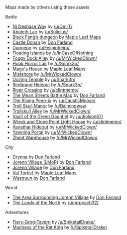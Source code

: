 Maps made by others using these assets

Battle

- [16 Deshase Way](https://www.reddit.com/r/dndmaps/comments/c3m4jz/16_deshase_way_my_first_serious_map_attempt/) by [/u/Om-T/](https://www.reddit.com/user/Om-T/)
- [Aboleth Lair](https://www.reddit.com/r/battlemaps/comments/a0npnm/alhoon_lair_with_some_2minutetabletop_assets/) by [/u/Sulicius/](https://www.reddit.com/user/Sulicius/)
- [Black Fang’s dungeon](https://mapleleafmaps.tumblr.com/post/167585378581/my-re-vamp-of-black-fangs-dungeon-i-made-this-so) by [Maple Leaf Maps](https://mapleleafmaps.tumblr.com/)
- [Castle Donan](https://www.reddit.com/r/battlemaps/comments/au466q/castle_donan/) by [Don Farland](donfarland.com)
- [Dungeon](https://www.reddit.com/r/wonderdraft/comments/bv2hnn/can_we_make_dungeons_yes_we_can_testing_out_some/) by [/u/Felipinheiro/](https://www.reddit.com/user/Felipinheiro/)
- [Floating Islands](https://www.reddit.com/r/battlemaps/comments/cbxzkz/im_just_getting_into_making_battle_maps_but_im/) by [/u/InCaseOfNothing](https://www.reddit.com/user/InCaseOfNothing/)
- [Foggy Dock Alley](https://www.reddit.com/r/battlemaps/comments/9zqk8r/foggy_dock_alley_im_using_with_wdh/) by [/u/MrWickedClown/](https://www.reddit.com/user/MrWickedClown/)
- [Hook Horror Lair](https://www.reddit.com/r/dndmaps/comments/blo53t/my_hook_horror_lair_map_from_out_ot_the_abyss/) by [/u/Snark3n/](https://www.reddit.com/user/Snark3n/)
- [Mage's House](https://mapleleafmaps.tumblr.com/post/167645402696/lost-in-the-woods-near-sandpoint-lays-a-mages) by [Maple Leaf Maps](https://mapleleafmaps.tumblr.com/)
- [Mistshore](https://www.reddit.com/r/battlemaps/comments/bfxe46/waterdeep_dragon_heist_mistshore_map/) by [/u/MrWickedClown/](https://www.reddit.com/user/MrWickedClown/)
- [Oozing Temple](https://www.reddit.com/r/dndmaps/comments/blrvjr/my_oozing_temple_map_from_out_ot_the_abyss_with/) by [/u/Snark3n/](https://www.reddit.com/user/Snark3n/)
- [Redbrand Hideout](https://www.reddit.com/r/dndmaps/comments/blj6t8/my_redreand_hideout_from_lmop_with_2minute_table/) by [/u/Snark3n/](https://www.reddit.com/user/Snark3n/)
- [River Crossing](https://www.reddit.com/r/battlemaps/comments/b9za59/river_crossing_40x30_via_dungeon_painter_studio/) by [/u/clintmemo/](https://www.reddit.com/user/clintmemo/)
- [The Mean Streets Battle Map](https://www.reddit.com/r/dndmaps/comments/amhkp0/the_mean_streets_battle_map/) by [Don Farland](donfarland.com)
- [The Rising Peen-ix](https://www.reddit.com/r/dndmaps/comments/bdralq/the_rising_peenix_made_for_my_campaign_using_free/) by [/u/CausticMoose/](https://www.reddit.com/user/CausticMoose/)
- [Troll Skull Manor](https://www.reddit.com/r/WaterdeepDragonHeist/comments/c6qnqu/got_the_chance_to_try_out_dungeon_painter_studio/) by [/u/Balmingway/](https://www.reddit.com/user/Balmingway/)
- [Trollskull Alley](https://www.reddit.com/r/battlemaps/comments/a0gcdk/updated_trollskull_alley_map/) by [/u/MrWickedClown/](https://www.reddit.com/user/MrWickedClown/)
- [Vault of the Green Gauntlet](https://www.reddit.com/r/battlemaps/comments/bt3mim/vault_of_the_green_gauntlet/) by [/u/djolson67/](https://www.reddit.com/user/djolson67/)
- [Wreck and Stone Point Light House](https://www.reddit.com/r/battlemaps/comments/bbaont/wreck_and_stone_point_light_house_dps_with/) by [/u/clintmemo/](https://www.reddit.com/user/clintmemo/)
- [Xanathar Hideout](https://www.reddit.com/r/battlemaps/comments/9i4wn7/xanathar_hideout_maps_from_waterdeep_dragon_heist/) by [/u/MrWickedClown/](https://www.reddit.com/user/MrWickedClown/)
- [Yawning Portal](https://www.reddit.com/r/WaterdeepDragonHeist/comments/9i5755/updated_maps_to_include_almost_only_2_minute/) by [/u/MrWickedClown/](https://www.reddit.com/user/MrWickedClown/)
- [Zhent Warehouse](https://www.reddit.com/r/WaterdeepDragonHeist/comments/9i5755/updated_maps_to_include_almost_only_2_minute/) by [/u/MrWickedClown/](https://www.reddit.com/user/MrWickedClown/)


City

- [Drynna](http://donfarland.com/cartography/welcome-to-drynna) by [Don Farland](donfarland.com)
- [Jorenn Village (LMoP)](http://donfarland.com/cartography/lost-mine-of-phandelver-maps-for-critical-role-conversion) by [Don Farland](donfarland.com)
- [Jorenn Village](https://www.reddit.com/r/wonderdraft/comments/bfb5k0/settlements_of_taldorei_jorenn_village/) by [Don Farland](donfarland.com)
- [Val Tortis](https://mapleleafmaps.tumblr.com/post/167731490146/the-town-of-val-tortis-were-it-not-for-the-giant)) by [Maple Leaf Maps](https://mapleleafmaps.tumblr.com/)
- [Westruun](https://www.reddit.com/r/criticalrole/comments/akhlp7/no_spoilers_westruun_in_wonderdraft/) by [Don Farland](donfarland.com)

World

- [The Area Surrounding Jorenn Village](http://donfarland.com/cartography/lost-mine-of-phandelver-maps-for-critical-role-conversion) by [Don Farland](donfarland.com)
- [The Lands of the North](https://www.reddit.com/r/wonderdraft/comments/a5ah9p/the_lands_of_the_north/) by [/u/mrpeach32/](https://www.reddit.com/user/mrpeach32/)

Adventures

- [Fiery-Grog-Tavern](https://www.drivethrurpg.com/product/183857/Fiery-Grog-Tavern) by [/u/SpiketailDrake/](https://www.reddit.com/user/SpiketailDrake/)
- [Madness of the Rat King](https://www.drivethrurpg.com/product/183874/Madness-of-the-Rat-King) by [/u/SpiketailDrake/](https://www.reddit.com/user/SpiketailDrake/)